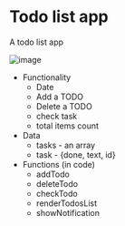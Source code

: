# Todo list app
A todo list app

![image](https://user-images.githubusercontent.com/102753833/200188928-9bbbee86-2823-44d8-986a-4bfbc624b404.png)

- Functionality
	- Date
	- Add a TODO
	- Delete a TODO
	- check task
	- total items count
- Data
	- tasks - an array
	- task - {done, text, id}
- Functions (in code)
	- addTodo
	- deleteTodo
	- checkTodo
	- renderTodosList
	- showNotification
